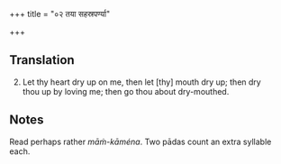 +++
title = "०२ तया सहस्रपर्ण्या"

+++
## Translation
2. Let thy heart dry up on me, then let \[thy\] mouth dry up; then dry  
thou up by loving me; then go thou about dry-mouthed.

## Notes
Read perhaps rather *māṁ-kāména*. Two pādas count an extra syllable  
each.

